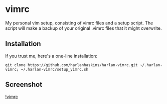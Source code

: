 vimrc
=====

My personal vim setup, consisting of vimrc files and a setup script.
The script will make a backup of your original .vimrc files that it might overwrite.

Installation
-----
If you trust me, here's a one-line installation:

    git clone https://github.com/harlanhaskins/harlan-vimrc.git ~/.harlan-vimrc; ~/.harlan-vimrc/setup_vimrc.sh

Screenshot
---
[!vimrc](vimrc.png)
